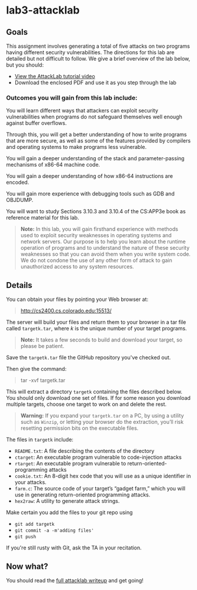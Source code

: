# lab3-attacklab

## Goals
This assignment involves generating a total of five attacks on two programs having different security vulnerabilities.  The directions for this lab are detailed but not difficult to follow. We give a brief overview of the lab below, but you should:

* [View the AttackLab tutorial video](https://moodle.cs.colorado.edu/mod/hvp/view.php?id=42796)
* Download the enclosed PDF and use it as you step through the lab


### Outcomes you will gain from this lab include:

You will learn different ways that attackers can exploit security vulnerabilities when programs do not safeguard themselves well enough against buffer overflows.

Through this, you will get a better understanding of how to write programs that are more secure, as well as some of the features provided by compilers and operating systems to make programs less vulnerable.

You will gain a deeper understanding of the stack and parameter-passing mechanisms of x86-64 machine code.

You will gain a deeper understanding of how x86-64 instructions are encoded.

You will gain more experience with debugging tools such as GDB and OBJDUMP.

You will want to study Sections 3.10.3 and 3.10.4 of the CS:APP3e book as reference material for this lab.

>**Note:** In this lab, you will gain firsthand experience with methods used to exploit security weaknesses in operating systems and network servers. Our purpose is to help you learn about the runtime operation of programs and to understand the nature of these security weaknesses so that you can avoid them when you write system code. We do not condone the use of any other form of attack to gain unauthorized access to any system resources.


## Details
You can obtain your files by pointing your Web browser at:

> http://cs2400.cs.colorado.edu:15513/

The server will build your files and return them to your browser in a tar file called `targetk.tar`, where
*k* is the unique number of your target programs.

> **Note:** It takes a few seconds to build and download your target, so please be patient.

Save the `targetk.tar` file the GitHub repository you've checked out. 

Then give the command:

> tar -xvf targetk.tar

This will extract a directory `targetk` containing the files described below. You should only download one set of files. If for some reason you download multiple targets, choose one target to work on and delete the rest.

>**Warning:** If you expand your `targetk.tar` on a PC, by using a utility such as `Winzip`, or letting your browser do the extraction, you’ll risk resetting permission bits on the executable files.

The files in `targetk` include:
* `README.txt`: A file describing the contents of the directory
* `ctarget`: An executable program vulnerable to code-injection attacks
* `rtarget`: An executable program vulnerable to return-oriented-programming attacks
* `cookie.txt`: An 8-digit hex code that you will use as a unique identifier in your attacks.
* `farm.c`: The source code of your target’s “gadget farm,” which you will use in generating return-oriented programming attacks.
* `hex2raw`: A utility to generate attack strings.

Make certain you add the files to your git repo using
* `git add targetk`
* `git commit -a -m'adding files'`
* `git push`

If you're still rusty with Git, ask the TA in your recitation.

## Now what?

You should read the [full attacklab writeup](attacklab.pdf) and get going!